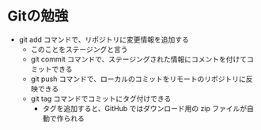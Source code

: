 # Gitの勉強

- git add コマンドで、リポジトリに変更情報を追加する
  - このことをステージングと言う
  - git commit コマンドで、ステージングされた情報にコメントを付けてコミットできる
  - git push コマンドで、ローカルのコミットをリモートのリポジトリに反映できる
  - git tag コマンドでコミットにタグ付けできる
    - タグを追加すると、GitHub ではダウンロード用の zip ファイルが自動で作られる
